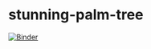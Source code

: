 # stunning-palm-tree

[![Binder](https://mybinder.org/badge_logo.svg)](https://mybinder.org/v2/gh/kbilz97/stunning-palm-tree/master)
